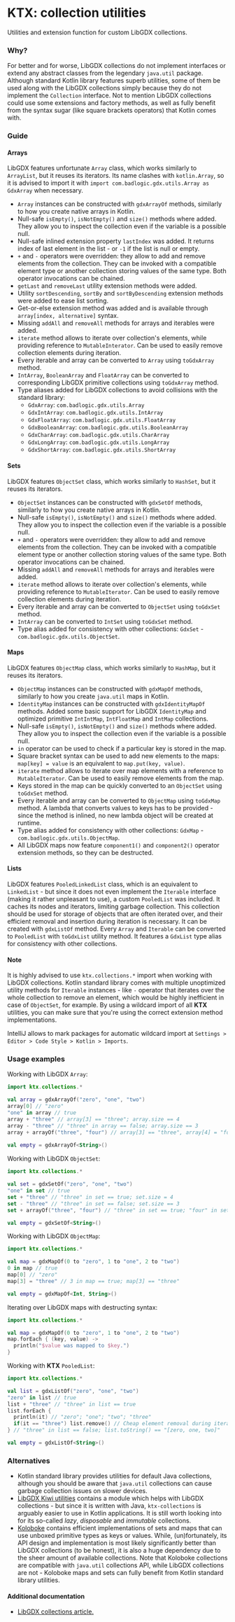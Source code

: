 # KTX: collection utilities

Utilities and extension function for custom LibGDX collections.

### Why?

For better and for worse, LibGDX collections do not implement interfaces or extend any abstract classes from the legendary
`java.util` package. Although standard Kotlin library features superb utilities, some of them be used along with the
LibGDX collections simply because they do not implement the `Collection` interface. Not to mention LibGDX collections
could use some extensions and factory methods, as well as fully benefit from the syntax sugar (like square brackets
operators) that Kotlin comes with.

### Guide

#### Arrays

LibGDX features unfortunate `Array` class, which works similarly to `ArrayList`, but it reuses its iterators. Its name
clashes with `kotlin.Array`, so it is advised to import it with `import com.badlogic.gdx.utils.Array as GdxArray` when
necessary.

- `Array` instances can be constructed with `gdxArrayOf` methods, similarly to how you create native arrays in Kotlin.
- Null-safe `isEmpty()`, `isNotEmpty()` and `size()` methods where added. They allow you to inspect the collection even
if the variable is a possible null.
- Null-safe inlined extension property `lastIndex` was added. It returns index of last element in the list - or `-1` if
the list is null or empty.
- `+` and `-` operators were overridden: they allow to add and remove elements from the collection. They can be invoked
with a compatible element type or another collection storing values of the same type. Both operator invocations can be
chained.
- `getLast` and `removeLast` utility extension methods were added.
- Utility `sortDescending`, `sortBy` and `sortByDescending` extension methods were added to ease list sorting.
- Get-or-else extension method was added and is available through `array[index, alternative]` syntax.
- Missing `addAll` and `removeAll` methods for arrays and iterables were added.
- `iterate` method allows to iterate over collection's elements, while providing reference to `MutableInterator`. Can be
used to easily remove collection elements during iteration.
- Every iterable and array can be converted to `Array` using `toGdxArray` method.
- `IntArray`, `BooleanArray` and `FloatArray` can be converted to corresponding LibGDX primitive collections using
`toGdxArray` method.
- Type aliases added for LibGDX collections to avoid collisions with the standard library:
  - `GdxArray`: `com.badlogic.gdx.utils.Array`
  - `GdxIntArray`: `com.badlogic.gdx.utils.IntArray`
  - `GdxFloatArray`: `com.badlogic.gdx.utils.FloatArray`
  - `GdxBooleanArray`: `com.badlogic.gdx.utils.BooleanArray`
  - `GdxCharArray`: `com.badlogic.gdx.utils.CharArray`
  - `GdxLongArray`: `com.badlogic.gdx.utils.LongArray`
  - `GdxShortArray`: `com.badlogic.gdx.utils.ShortArray`

#### Sets

LibGDX features `ObjectSet` class, which works similarly to `HashSet`, but it reuses its iterators.

- `ObjectSet` instances can be constructed with `gdxSetOf` methods, similarly to how you create native arrays in Kotlin.
- Null-safe `isEmpty()`, `isNotEmpty()` and `size()` methods where added. They allow you to inspect the collection even
if the variable is a possible null.
- `+` and `-` operators were overridden: they allow to add and remove elements from the collection. They can be invoked
with a compatible element type or another collection storing values of the same type. Both operator invocations can be
chained.
- Missing `addAll` and `removeAll` methods for arrays and iterables were added.
- `iterate` method allows to iterate over collection's elements, while providing reference to `MutableIterator`. Can be
used to easily remove collection elements during iteration.
- Every iterable and array can be converted to `ObjectSet` using `toGdxSet` method.
- `IntArray` can be converted to `IntSet` using `toGdxSet` method.
- Type alias added for consistency with other collections: `GdxSet` - `com.badlogic.gdx.utils.ObjectSet`.

#### Maps

LibGDX features `ObjectMap` class, which works similarly to `HashMap`, but it reuses its iterators.

- `ObjectMap` instances can be constructed with `gdxMapOf` methods, similarly to how you create `java.util` maps in Kotlin.
- `IdentityMap` instances can be constructed with `gdxIdentityMapOf` methods. Added some basic support for LibGDX
`IdentityMap` and optimized primitive `IntIntMap`, `IntFloatMap` and `IntMap` collections.
- Null-safe `isEmpty()`, `isNotEmpty()` and `size()` methods where added. They allow you to inspect the collection even
if the variable is a possible null.
- `in` operator can be used to check if a particular key is stored in the map.
- Square bracket syntax can be used to add new elements to the maps: `map[key] = value` is an equivalent to
`map.put(key, value)`.
- `iterate` method allows to iterate over map elements with a reference to `MutableIterator`. Can be used to easily
remove elements from the map.
- Keys stored in the map can be quickly converted to an `ObjectSet` using `toGdxSet` method.
- Every iterable and array can be converted to `ObjectMap` using `toGdxMap` method. A lambda that converts values to keys
has to be provided - since the method is inlined, no new lambda object will be created at runtime.
- Type alias added for consistency with other collections: `GdxMap` - `com.badlogic.gdx.utils.ObjectMap`.
- All LibGDX maps now feature `component1()` and `component2()` operator extension methods, so they can be destructed.

#### Lists

LibGDX features `PooledLinkedList` class, which is an equivalent to `LinkedList` - but since it does not even implement
the `Iterable` interface (making it rather unpleasant to use), a custom `PooledList` was included. It caches its nodes
and iterators, limiting garbage collection. This collection should be used for storage of objects that are often
iterated over, and their efficient removal and insertion during iteration is necessary. It can be created with
`gdxListOf` method. Every `Array` and `Iterable` can be converted to `PooledList` with `toGdxList` utility method.
It features a `GdxList` type alias for consistency with other collections.

#### Note

It is highly advised to use `ktx.collections.*` import when working with LibGDX collections. Kotlin standard library
comes with multiple unoptimized utility methods for `Iterable` instances - like `-` operator that iterates over the
whole collection to remove an element, which would be highly inefficient in case of `ObjectSet`, for example. By using
a wildcard import of all **KTX** utilities, you can make sure that you're using the correct extension method
implementations.

IntelliJ allows to mark packages for automatic wildcard import at `Settings > Editor > Code Style > Kotlin > Imports`.

### Usage examples

Working with LibGDX `Array`:
```Kotlin
import ktx.collections.*

val array = gdxArrayOf("zero", "one", "two")
array[0] // "zero"
"one" in array // true
array + "three" // array[3] == "three"; array.size == 4
array - "three" // "three" in array == false; array.size == 3
array + arrayOf("three", "four") // array[3] == "three", array[4] = "four"
  
val empty = gdxArrayOf<String>()
```

Working with LibGDX `ObjectSet`:
```Kotlin
import ktx.collections.*

val set = gdxSetOf("zero", "one", "two")
"one" in set // true
set + "three" // "three" in set == true; set.size = 4
set - "three" // "three" in set == false; set.size == 3
set + arrayOf("three", "four") // "three" in set == true; "four" in set == true

val empty = gdxSetOf<String>()
```

Working with LibGDX `ObjectMap`:
```Kotlin
import ktx.collections.*

val map = gdxMapOf(0 to "zero", 1 to "one", 2 to "two")
0 in map // true
map[0] // "zero"
map[3] = "three" // 3 in map == true; map[3] == "three"

val empty = gdxMapOf<Int, String>()
```

Iterating over LibGDX maps with destructing syntax:
```Kotlin
import ktx.collections.*

val map = gdxMapOf(0 to "zero", 1 to "one", 2 to "two")
map.forEach { (key, value) ->
  println("$value was mapped to $key.")
}
```

Working with **KTX** `PooledList`:
```Kotlin
import ktx.collections.*

val list = gdxListOf("zero", "one", "two")
"zero" in list // true
list + "three" // "three" in list == true
list.forEach { 
  println(it) // "zero"; "one"; "two"; "three"
  if(it == "three") list.remove() // Cheap element removal during iteration.
} // "three" in list == false; list.toString() == "[zero, one, two]"

val empty = gdxListOf<String>()
```

### Alternatives

- Kotlin standard library provides utilities for default Java collections, although you should be aware that `java.util`
collections can cause garbage collection issues on slower devices.
- [LibGDX Kiwi utilities](https://github.com/czyzby/gdx-lml/tree/master/kiwi) contains a module which helps with LibGDX
collections - but since it is written with Java, `ktx-collections` is arguably easier to use in Kotlin applications. It
is still worth looking into for its so-called *lazy*, *disposable* and *immutable* collections.
- [Koloboke](https://github.com/leventov/Koloboke) contains efficient implementations of sets and maps that can use
unboxed primitive types as keys or values. While, (un)fortunately, its API design and implementation is most likely
significantly better than LibGDX collections (to be honest), it is also a huge dependency due to the sheer amount of
available collections. Note that Koloboke collections are compatible with `java.util` collections API, while LibGDX
collections are not - Koloboke maps and sets can fully benefit from Kotlin standard library utilities.

#### Additional documentation

- [LibGDX collections article.](https://github.com/libgdx/libgdx/wiki/Collections)

